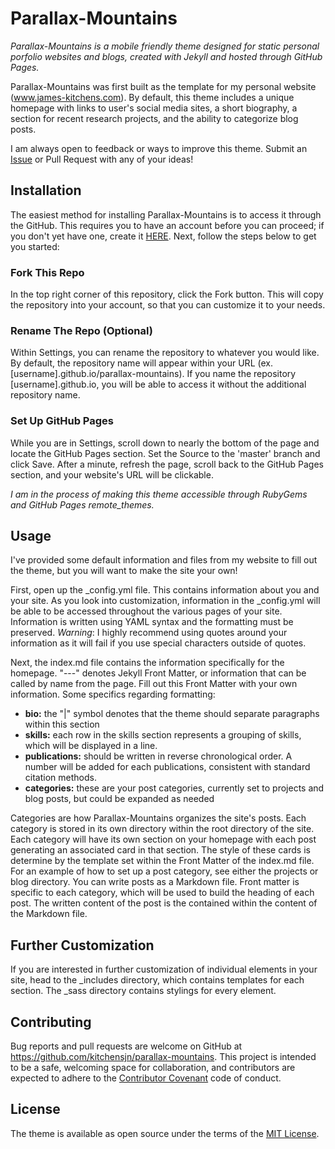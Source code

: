 # Parallax-Mountains

*Parallax-Mountains is a mobile friendly theme designed for static personal porfolio websites and blogs, created with Jekyll and hosted through GitHub Pages.*

Parallax-Mountains was first built as the template for my personal website (www.james-kitchens.com). By default, this theme includes a unique homepage with links to user's social media sites, a short biography, a section for recent research projects, and the ability to categorize blog posts.

I am always open to feedback or ways to improve this theme. Submit an [Issue](https://github.com/kitchensjn/parallax-mountains/issues/new/choose) or Pull Request with any of your ideas!


## Installation

The easiest method for installing Parallax-Mountains is to access it through the GitHub. This requires you to have an account before you can proceed; if you don't yet have one, create it [HERE](https://github.com/join). Next, follow the steps below to get you started:

### Fork This Repo

In the top right corner of this repository, click the Fork button. This will copy the repository into your account, so that you can customize it to your needs.

### Rename The Repo (Optional)

Within Settings, you can rename the repository to whatever you would like. By default, the repository name will appear within your URL (ex. [username].github.io/parallax-mountains). If you name the repository [username].github.io, you will be able to access it without the additional repository name.

### Set Up GitHub Pages

While you are in Settings, scroll down to nearly the bottom of the page and locate the GitHub Pages section. Set the Source to the 'master' branch and click Save. After a minute, refresh the page, scroll back to the GitHub Pages section, and your website's URL will be clickable.

*I am in the process of making this theme accessible through RubyGems and GitHub Pages remote_themes.*


## Usage

I've provided some default information and files from my website to fill out the theme, but you will want to make the site your own!

First, open up the _config.yml file. This contains information about you and your site. As you look into customization, information in the _config.yml will be able to be accessed throughout the various pages of your site. Information is written using YAML syntax and the formatting must be preserved. *Warning*: I highly recommend using quotes around your information as it will fail if you use special characters outside of quotes.

Next, the index.md file contains the information specifically for the homepage. "---" denotes Jekyll Front Matter, or information that can be called by name from the page. Fill out this Front Matter with your own information. Some specifics regarding formatting:

- **bio:** the "|" symbol denotes that the theme should separate paragraphs within this section
- **skills:** each row in the skills section represents a grouping of skills, which will be displayed in a line.
- **publications:** should be written in reverse chronological order. A number will be added for each publications, consistent with standard citation methods.
- **categories:** these are your post categories, currently set to projects and blog posts, but could be expanded as needed

Categories are how Parallax-Mountains organizes the site's posts. Each category is stored in its own directory within the root directory of the site. Each category will have its own section on your homepage with each post generating an associated card in that section. The style of these cards is determine by the template set within the Front Matter of the index.md file. For an example of how to set up a post category, see either the projects or blog directory. You can write posts as a Markdown file. Front matter is specific to each category, which will be used to build the heading of each post. The written content of the post is the contained within the content of the Markdown file.


## Further Customization

If you are interested in further customization of individual elements in your site, head to the _includes directory, which contains templates for each section. The _sass directory contains stylings for every element.


## Contributing

Bug reports and pull requests are welcome on GitHub at https://github.com/kitchensjn/parallax-mountains. This project is intended to be a safe, welcoming space for collaboration, and contributors are expected to adhere to the [Contributor Covenant](http://contributor-covenant.org) code of conduct.


## License

The theme is available as open source under the terms of the [MIT License](https://opensource.org/licenses/MIT).

